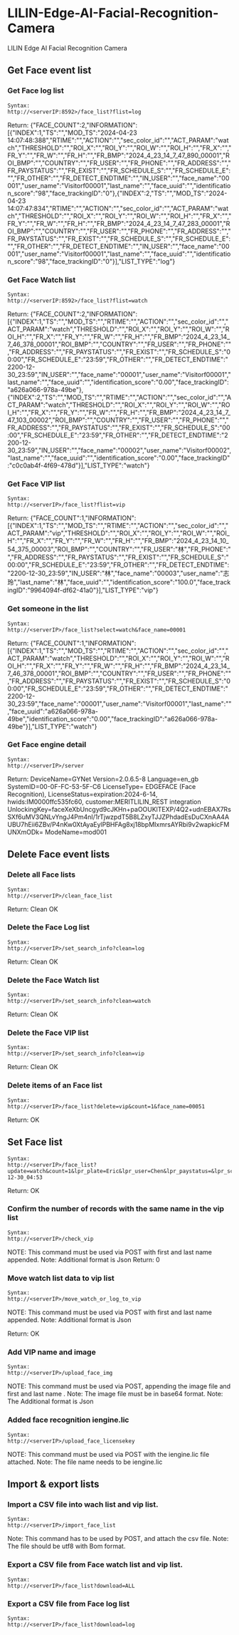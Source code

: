 # LILIN-Edge-AI-Facial-Recognition-Camera
LILIN Edge AI Facial Recognition Camera

## Get Face event list

### Get Face log list

```
Syntax:
http://<serverIP:8592>/face_list?flist=log
```

Return:
{"FACE_COUNT":2,"INFORMATION":[{"INDEX":1,"TS":"","MOD_TS":"2024-04-23 14:07:48:388","RTIME":"","ACTION":"","sec_color_id":"","ACT_PARAM":"watch","THRESHOLD":"","ROI_X":"","ROI_Y":"","ROI_W":"","ROI_H":"","FR_X":"","FR_Y":"","FR_W":"","FR_H":"","FR_BMP":"2024_4_23_14_7_47_890_00001","ROI_BMP":"","COUNTRY":"","FR_USER":"","FR_PHONE":"","FR_ADDRESS":"","FR_PAYSTATUS":"","FR_EXIST":"","FR_SCHEDULE_S":"","FR_SCHEDULE_E":"","FR_OTHER":"","FR_DETECT_ENDTIME":"","IN_USER":"","face_name":"00001","user_name":"Visitorf00001","last_name":"","face_uuid":"","identification_score":"98","face_trackingID":"0"},{"INDEX":2,"TS":"","MOD_TS":"2024-04-23 14:07:47:834","RTIME":"","ACTION":"","sec_color_id":"","ACT_PARAM":"watch","THRESHOLD":"","ROI_X":"","ROI_Y":"","ROI_W":"","ROI_H":"","FR_X":"","FR_Y":"","FR_W":"","FR_H":"","FR_BMP":"2024_4_23_14_7_47_283_00001","ROI_BMP":"","COUNTRY":"","FR_USER":"","FR_PHONE":"","FR_ADDRESS":"","FR_PAYSTATUS":"","FR_EXIST":"","FR_SCHEDULE_S":"","FR_SCHEDULE_E":"","FR_OTHER":"","FR_DETECT_ENDTIME":"","IN_USER":"","face_name":"00001","user_name":"Visitorf00001","last_name":"","face_uuid":"","identification_score":"98","face_trackingID":"0"}],"LIST_TYPE":"log"}

### Get Face Watch list
```
Syntax:
http://<serverIP:8592>/face_list?flist=watch
```

Return:
{"FACE_COUNT":2,"INFORMATION":[{"INDEX":1,"TS":"","MOD_TS":"","RTIME":"","ACTION":"","sec_color_id":"","ACT_PARAM":"watch","THRESHOLD":"","ROI_X":"","ROI_Y":"","ROI_W":"","ROI_H":"","FR_X":"","FR_Y":"","FR_W":"","FR_H":"","FR_BMP":"2024_4_23_14_7_46_378_00001","ROI_BMP":"","COUNTRY":"","FR_USER":"","FR_PHONE":"","FR_ADDRESS":"","FR_PAYSTATUS":"","FR_EXIST":"","FR_SCHEDULE_S":"00:00","FR_SCHEDULE_E":"23:59","FR_OTHER":"","FR_DETECT_ENDTIME":"2200-12-30_23:59","IN_USER":"","face_name":"00001","user_name":"Visitorf00001","last_name":"","face_uuid":"","identification_score":"0.00","face_trackingID":"a626a066-978a-49be"},{"INDEX":2,"TS":"","MOD_TS":"","RTIME":"","ACTION":"","sec_color_id":"","ACT_PARAM":"watch","THRESHOLD":"","ROI_X":"","ROI_Y":"","ROI_W":"","ROI_H":"","FR_X":"","FR_Y":"","FR_W":"","FR_H":"","FR_BMP":"2024_4_23_14_7_47_103_00002","ROI_BMP":"","COUNTRY":"","FR_USER":"","FR_PHONE":"","FR_ADDRESS":"","FR_PAYSTATUS":"","FR_EXIST":"","FR_SCHEDULE_S":"00:00","FR_SCHEDULE_E":"23:59","FR_OTHER":"","FR_DETECT_ENDTIME":"2200-12-30_23:59","IN_USER":"","face_name":"00002","user_name":"Visitorf00002","last_name":"","face_uuid":"","identification_score":"0.00","face_trackingID":"c0c0ab4f-4f69-478d"}],"LIST_TYPE":"watch"}

### Get Face VIP list
```
Syntax:
http://<serverIP>/face_list?flist=vip
```

Return:
{"FACE_COUNT":1,"INFORMATION":[{"INDEX":1,"TS":"","MOD_TS":"","RTIME":"","ACTION":"","sec_color_id":"","ACT_PARAM":"vip","THRESHOLD":"","ROI_X":"","ROI_Y":"","ROI_W":"","ROI_H":"","FR_X":"","FR_Y":"","FR_W":"","FR_H":"","FR_BMP":"2024_4_23_14_10_54_375_00003","ROI_BMP":"","COUNTRY":"","FR_USER":"林","FR_PHONE":"","FR_ADDRESS":"","FR_PAYSTATUS":"","FR_EXIST":"","FR_SCHEDULE_S":"00:00","FR_SCHEDULE_E":"23:59","FR_OTHER":"","FR_DETECT_ENDTIME":"2200-12-30_23:59","IN_USER":"林","face_name":"00003","user_name":"志玲","last_name":"林","face_uuid":"","identification_score":"100.0","face_trackingID":"9964094f-df62-41a0"}],"LIST_TYPE":"vip"}

### Get someone in the list
```
Syntax:
http://<serverIP>/face_list?select=watch&face_name=00001
```

Return:
{"FACE_COUNT":1,"INFORMATION":[{"INDEX":1,"TS":"","MOD_TS":"","RTIME":"","ACTION":"","sec_color_id":"","ACT_PARAM":"watch","THRESHOLD":"","ROI_X":"","ROI_Y":"","ROI_W":"","ROI_H":"","FR_X":"","FR_Y":"","FR_W":"","FR_H":"","FR_BMP":"2024_4_23_14_7_46_378_00001","ROI_BMP":"","COUNTRY":"","FR_USER":"","FR_PHONE":"","FR_ADDRESS":"","FR_PAYSTATUS":"","FR_EXIST":"","FR_SCHEDULE_S":"00:00","FR_SCHEDULE_E":"23:59","FR_OTHER":"","FR_DETECT_ENDTIME":"2200-12-30_23:59","face_name":"00001","user_name":"Visitorf00001","last_name":"","face_uuid":"a626a066-978a-49be","identification_score":"0.00","face_trackingID":"a626a066-978a-49be"}],"LIST_TYPE":"watch"}

### Get Face engine detail
```
Syntax:
http://<serverIP>/server
```

Return:
DeviceName=GYNet
Version=2.0.6.5-8 Language=en_gb
SystemID=00-0F-FC-53-5F-C6
LicenseType= EDGEFACE (Face Recognition),
LicenseStatus=expiration:2024-6-14, hwids:IM0000ffc535fc60, customer:MERITLILIN_REST integration
UnlockingKey=faceXeXbUncgyd9cJKHn+paOOUKlTEXP/4Q2+udnEBAX7RsSXf6uMV3QNLvYngJ4Pm4nI/1rTjwzpdT5B8LZxyTJJZPhdadEsDuCXnAA4AUBU7hEii6ZBv/P4nKw0XtAyaEylPBHFAg8xj18bpMIxmrsAYRbi9v2wapkicFMUNXmODk=
ModeName=mod001

## Delete Face event lists
### Delete all Face lists
```
Syntax:
http://<serverIP>/clean_face_list
```

Return:
Clean OK
### Delete the Face Log list
```
Syntax:
http://<serverIP>/set_search_info?clean=log
```

Return:
Clean OK
### Delete the Face Watch list

```
Syntax:
http://<serverIP>/set_search_info?clean=watch
```

Return:
Clean OK

### Delete the Face VIP list
```
Syntax:
http://<serverIP>/set_search_info?clean=vip
```

Return:
Clean OK

### Delete items of an Face list
```
Syntax:
http://<serverIP>/face_list?delete=vip&count=1&face_name=00051
```

Return:
OK

## Set Face list

```
Syntax:
http://<serverIP>/face_list?update=watch&count=1&lpr_plate=Eric&lpr_user=Chen&lpr_paystatus=&lpr_schedule_s=01:01&lpr_schedule_e=05:40&lpr_other=No.50,%20Sec.%203,%20Renai%20Rd.,%20D&face_name=00002&user_name=Chen&face_first_name=Eric&face_last_name=Chen&face_address=No.50,%20Sec.%203,%20Renai%20Rd.,%20D&lpr_detect_endtime=2030-12-30_04:53
```

Return:
OK

### Confirm the number of records with the same name in the vip list
```
Syntax:
http://<serverIP>/check_vip
```

NOTE: This command must be used via POST with first and last name appended. Note: Additional format is Json
Return:
0

### Move watch list data to vip list
```
Syntax:
http://<serverIP>/move_watch_or_log_to_vip
```

NOTE: This command must be used via POST with first and last name appended. Note: Additional format is Json

Return:
OK

### Add VIP name and image
```
Syntax:
http://<serverIP>/upload_face_img
```

NOTE: This command must be used via POST, appending the image file and first and last name
. Note: The image file must be in base64 format. Note: The Additional format is Json


### Added face recognition iengine.lic
```
Syntax:
http://<serverIP>/upload_face_licensekey
```

NOTE: This command must be used via POST with the iengine.lic file attached. Note: The file name needs to be iengine.lic


## Import & export lists
### Import a CSV file into wach list and vip list.
```
Syntax:
http://<serverIP>/import_face_list
```

Note: This command has to be used by POST, and attach the csv file. Note: The file should be utf8 with Bom format.

### Export a CSV file from Face watch list and vip list.
```
Syntax:
http://<serverIP>/face_list?download=ALL
```

### Export a CSV file from Face log list
```
Syntax:
http://<serverIP>/face_list?download=log
```
